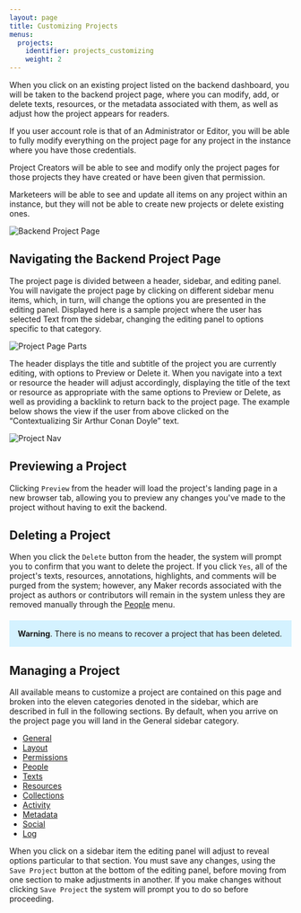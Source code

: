 ```yaml
---
layout: page
title: Customizing Projects
menus:
  projects:
    identifier: projects_customizing
    weight: 2
---
```


When you click on an existing project listed on the backend dashboard, you will be taken to the backend project page, where you can modify, add, or delete texts, resources, or the metadata associated with them, as well as adjust how the project appears for readers.

If you user account role is that of an Administrator or Editor, you will be able to fully modify everything on the project page for any project in the instance where you have those credentials.

Project Creators will be able to see and modify only the project pages for those projects they have created or have been given that permission.

Marketeers will be able to see and update all items on any project within an instance, but they will not be able to create new projects or delete existing ones.

![Backend Project Page](/docs/assets/projects/backend-project-page.png)

## Navigating the Backend Project Page

The project page is divided between a header, sidebar, and editing panel. You will navigate the project page by clicking on different sidebar menu items, which, in turn, will change the options you are presented in the editing panel. Displayed here is a sample project where the user has selected Text from the sidebar, changing the editing panel to options specific to that category.

![Project Page Parts](/docs/assets/projects/project-page-parts.png)

The header displays the title and subtitle of the project you are currently editing, with options to Preview or Delete it. When you navigate into a text or resource the header will adjust accordingly, displaying the title of the text or resource as appropriate with the same options to Preview or Delete, as well as providing a backlink to return back to the project page. The example below shows the view if the user from above clicked on the “Contextualizing Sir Arthur Conan Doyle” text.

![Project Nav](/docs/assets/projects/project-nav.png)

## Previewing a Project

Clicking `Preview` from the header will load the project's landing page in a new browser tab, allowing you to preview any changes you've made to the project without having to exit the backend.

## Deleting a Project

When you click the `Delete` button from the header, the system will prompt you to confirm that you want to delete the project. If you click `Yes`, all of the project's texts, resources, annotations, highlights, and comments will be purged from the system; however, any Maker records associated with the project as authors or contributors will remain in the system unless they are removed manually through the [People](/docs/projects/accounts/managing.html) menu.

<div style="background: #d4f2ff; margin: 20px 0; padding: 15px;">
<strong>Warning</strong>. There is no means to recover a project that has been deleted.
</div>

## Managing a Project

All available means to customize a project are contained on this page and broken into the eleven categories denoted in the sidebar, which are described in full in the following sections. By default, when you arrive on the project page you will land in the General sidebar category.

* [General](/docs/projects/customizing/general.html)
* [Layout](/docs/projects/customizing/layout.html)
* [Permissions](/docs/projects/customizing/permissions.html)
* [People](/docs/projects/customizing/people.html)
* [Texts](/docs/projects/customizing/texts.html)
* [Resources](/docs/projects/customizing/resources.html)
* [Collections](/docs/projects/customizing/collections.html)
* [Activity](/docs/projects/customizing/activity.html)
* [Metadata](/docs/projects/customizing/metadata.html)
* [Social](/docs/projects/customizing/social.html)
* [Log](/docs/projects/customizing/log.html)

When you click on a sidebar item the editing panel will adjust to reveal options particular to that section. You must save any changes, using the `Save Project` button at the bottom of the editing panel, before moving from one section to make adjustments in another. If you make changes without clicking `Save Project` the system will prompt you to do so before proceeding.
